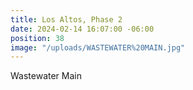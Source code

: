 ```yaml
---
title: Los Altos, Phase 2
date: 2024-02-14 16:07:00 -06:00
position: 38
image: "/uploads/WASTEWATER%20MAIN.jpg"
---
```


Wastewater Main
